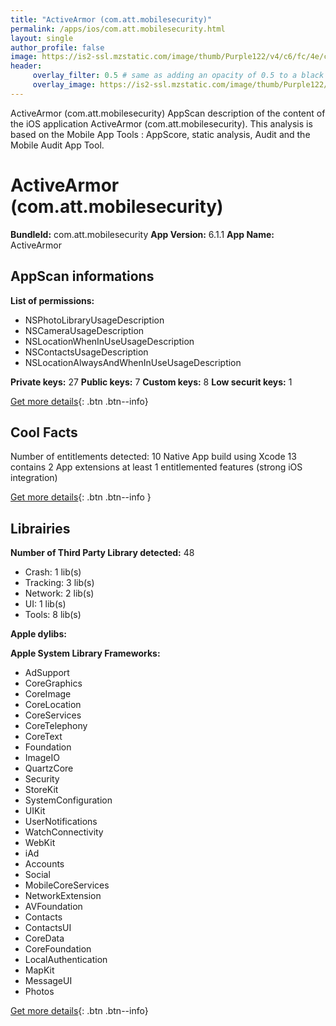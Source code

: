 ```yaml
---
title: "ActiveArmor (com.att.mobilesecurity)"
permalink: /apps/ios/com.att.mobilesecurity.html
layout: single
author_profile: false
image: https://is2-ssl.mzstatic.com/image/thumb/Purple122/v4/c6/fc/4e/c6fc4ec1-4932-34b5-a891-feb7916ee07d/AppIcon-0-1x_U007emarketing-0-10-0-85-220.png/512x512bb.jpg
header: 
     overlay_filter: 0.5 # same as adding an opacity of 0.5 to a black background
     overlay_image: https://is2-ssl.mzstatic.com/image/thumb/Purple122/v4/c6/fc/4e/c6fc4ec1-4932-34b5-a891-feb7916ee07d/AppIcon-0-1x_U007emarketing-0-10-0-85-220.png/512x512bb.jpg
---
```

ActiveArmor (com.att.mobilesecurity) AppScan description of the content of the iOS application ActiveArmor (com.att.mobilesecurity). This analysis is based on the Mobile App Tools : AppScore, static analysis, Audit and the Mobile Audit App Tool.

# ActiveArmor (com.att.mobilesecurity)

**BundleId:** com.att.mobilesecurity
**App Version:** 6.1.1
**App Name:** ActiveArmor


## AppScan informations 

**List of permissions:** 
- NSPhotoLibraryUsageDescription
- NSCameraUsageDescription
- NSLocationWhenInUseUsageDescription
- NSContactsUsageDescription
- NSLocationAlwaysAndWhenInUseUsageDescription
  
  
**Private keys:** 27
**Public keys:** 7
**Custom keys:** 8
**Low securit keys:** 1
  
[Get more details](/pricing.html){: .btn .btn--info}

## Cool Facts

Number of entitlements detected: 10
Native App
build using Xcode 13
contains 2 App extensions
at least 1 entitlemented features (strong iOS integration)
  
[Get more details](/pricing.html){: .btn .btn--info }

## Librairies 
**Number of Third Party Library detected:** 48
- Crash: 1 lib(s)
- Tracking: 3 lib(s)
- Network: 2 lib(s)
- UI: 1 lib(s)
- Tools: 8 lib(s)


**Apple dylibs:**


**Apple System Library Frameworks:**
- AdSupport
- CoreGraphics
- CoreImage
- CoreLocation
- CoreServices
- CoreTelephony
- CoreText
- Foundation
- ImageIO
- QuartzCore
- Security
- StoreKit
- SystemConfiguration
- UIKit
- UserNotifications
- WatchConnectivity
- WebKit
- iAd
- Accounts
- Social
- MobileCoreServices
- NetworkExtension
- AVFoundation
- Contacts
- ContactsUI
- CoreData
- CoreFoundation
- LocalAuthentication
- MapKit
- MessageUI
- Photos


  
[Get more details](/pricing.html){: .btn .btn--info}

